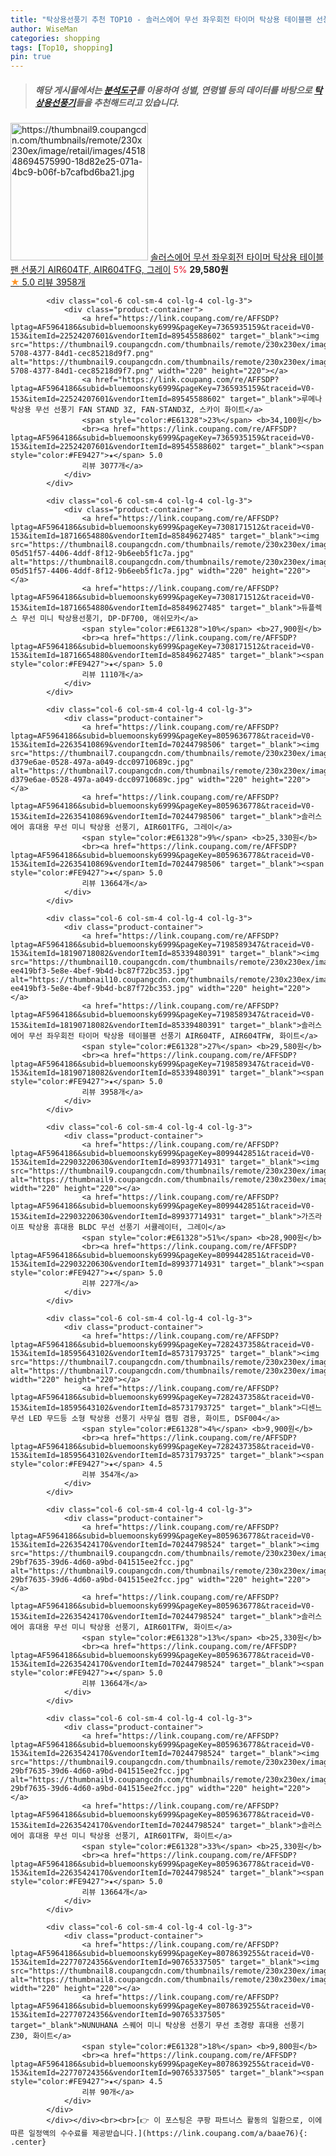 ```yaml
---
title: "탁상용선풍기 추천 TOP10 - 솔러스에어 무선 좌우회전 타이머 탁상용 테이블팬 선풍기 AIR604TF, AIR604TFG, 그레이"
author: WiseMan
categories: shopping
tags: [Top10, shopping]
pin: true
---
```


> ##### 해당 게시물에서는 [**분석도구**](https://itemscout.io/)를 이용하여 **성별**, **연령별** 등의 데이터를 바탕으로 [**탁상용선풍기**](https://link.coupang.com/a/baae76)들을 추천해드리고 있습니다.
<div class="container"><div class="row">
            <div class="col-6 col-sm-4 col-lg-4 col-lg-3">
                <div class="product-container">
                    <a href="https://link.coupang.com/re/AFFSDP?lptag=AF5964186&subid=bluemoonsky6999&pageKey=7198589347&traceid=V0-153&itemId=18190718084&vendorItemId=85339480405" target="_blank"><img src="https://thumbnail9.coupangcdn.com/thumbnails/remote/230x230ex/image/retail/images/451848694575990-18d82e25-071a-4bc9-b06f-b7cafbd6ba21.jpg" alt="https://thumbnail9.coupangcdn.com/thumbnails/remote/230x230ex/image/retail/images/451848694575990-18d82e25-071a-4bc9-b06f-b7cafbd6ba21.jpg" width="220" height="220"></a>
                    <a href="https://link.coupang.com/re/AFFSDP?lptag=AF5964186&subid=bluemoonsky6999&pageKey=7198589347&traceid=V0-153&itemId=18190718084&vendorItemId=85339480405" target="_blank">솔러스에어 무선 좌우회전 타이머 탁상용 테이블팬 선풍기 AIR604TF, AIR604TFG, 그레이</a>
                    <span style="color:#E61328">5%</span> <b>29,580원</b>
                    <br><a href="https://link.coupang.com/re/AFFSDP?lptag=AF5964186&subid=bluemoonsky6999&pageKey=7198589347&traceid=V0-153&itemId=18190718084&vendorItemId=85339480405" target="_blank"><span style="color:#FE9427">★</span> 5.0
                    리뷰 3958개</a>
                </div>
            </div>
            
            <div class="col-6 col-sm-4 col-lg-4 col-lg-3">
                <div class="product-container">
                    <a href="https://link.coupang.com/re/AFFSDP?lptag=AF5964186&subid=bluemoonsky6999&pageKey=7365935159&traceid=V0-153&itemId=22524207601&vendorItemId=89545588602" target="_blank"><img src="https://thumbnail9.coupangcdn.com/thumbnails/remote/230x230ex/image/retail/images/2024/04/18/11/3/7976dc0d-5708-4377-84d1-cec85218d9f7.png" alt="https://thumbnail9.coupangcdn.com/thumbnails/remote/230x230ex/image/retail/images/2024/04/18/11/3/7976dc0d-5708-4377-84d1-cec85218d9f7.png" width="220" height="220"></a>
                    <a href="https://link.coupang.com/re/AFFSDP?lptag=AF5964186&subid=bluemoonsky6999&pageKey=7365935159&traceid=V0-153&itemId=22524207601&vendorItemId=89545588602" target="_blank">루메나 탁상용 무선 선풍기 FAN STAND 3Z, FAN-STAND3Z, 스카이 화이트</a>
                    <span style="color:#E61328">23%</span> <b>34,100원</b>
                    <br><a href="https://link.coupang.com/re/AFFSDP?lptag=AF5964186&subid=bluemoonsky6999&pageKey=7365935159&traceid=V0-153&itemId=22524207601&vendorItemId=89545588602" target="_blank"><span style="color:#FE9427">★</span> 5.0
                    리뷰 3077개</a>
                </div>
            </div>
            
            <div class="col-6 col-sm-4 col-lg-4 col-lg-3">
                <div class="product-container">
                    <a href="https://link.coupang.com/re/AFFSDP?lptag=AF5964186&subid=bluemoonsky6999&pageKey=7308171512&traceid=V0-153&itemId=18716654880&vendorItemId=85849627485" target="_blank"><img src="https://thumbnail8.coupangcdn.com/thumbnails/remote/230x230ex/image/retail/images/1247490245427789-05d51f57-4406-4ddf-8f12-9b6eeb5f1c7a.jpg" alt="https://thumbnail8.coupangcdn.com/thumbnails/remote/230x230ex/image/retail/images/1247490245427789-05d51f57-4406-4ddf-8f12-9b6eeb5f1c7a.jpg" width="220" height="220"></a>
                    <a href="https://link.coupang.com/re/AFFSDP?lptag=AF5964186&subid=bluemoonsky6999&pageKey=7308171512&traceid=V0-153&itemId=18716654880&vendorItemId=85849627485" target="_blank">듀플렉스 무선 미니 탁상용선풍기, DP-DF700, 애쉬모카</a>
                    <span style="color:#E61328">10%</span> <b>27,900원</b>
                    <br><a href="https://link.coupang.com/re/AFFSDP?lptag=AF5964186&subid=bluemoonsky6999&pageKey=7308171512&traceid=V0-153&itemId=18716654880&vendorItemId=85849627485" target="_blank"><span style="color:#FE9427">★</span> 5.0
                    리뷰 1110개</a>
                </div>
            </div>
            
            <div class="col-6 col-sm-4 col-lg-4 col-lg-3">
                <div class="product-container">
                    <a href="https://link.coupang.com/re/AFFSDP?lptag=AF5964186&subid=bluemoonsky6999&pageKey=8059636778&traceid=V0-153&itemId=22635410869&vendorItemId=70244798506" target="_blank"><img src="https://thumbnail7.coupangcdn.com/thumbnails/remote/230x230ex/image/retail/images/120189207857826-d379e6ae-0528-497a-a049-dcc09710689c.jpg" alt="https://thumbnail7.coupangcdn.com/thumbnails/remote/230x230ex/image/retail/images/120189207857826-d379e6ae-0528-497a-a049-dcc09710689c.jpg" width="220" height="220"></a>
                    <a href="https://link.coupang.com/re/AFFSDP?lptag=AF5964186&subid=bluemoonsky6999&pageKey=8059636778&traceid=V0-153&itemId=22635410869&vendorItemId=70244798506" target="_blank">솔러스에어 휴대용 무선 미니 탁상용 선풍기, AIR601TFG, 그레이</a>
                    <span style="color:#E61328">9%</span> <b>25,330원</b>
                    <br><a href="https://link.coupang.com/re/AFFSDP?lptag=AF5964186&subid=bluemoonsky6999&pageKey=8059636778&traceid=V0-153&itemId=22635410869&vendorItemId=70244798506" target="_blank"><span style="color:#FE9427">★</span> 5.0
                    리뷰 13664개</a>
                </div>
            </div>
            
            <div class="col-6 col-sm-4 col-lg-4 col-lg-3">
                <div class="product-container">
                    <a href="https://link.coupang.com/re/AFFSDP?lptag=AF5964186&subid=bluemoonsky6999&pageKey=7198589347&traceid=V0-153&itemId=18190718082&vendorItemId=85339480391" target="_blank"><img src="https://thumbnail10.coupangcdn.com/thumbnails/remote/230x230ex/image/retail/images/252946807721920-ee419bf3-5e8e-4bef-9b4d-bc87f72bc353.jpg" alt="https://thumbnail10.coupangcdn.com/thumbnails/remote/230x230ex/image/retail/images/252946807721920-ee419bf3-5e8e-4bef-9b4d-bc87f72bc353.jpg" width="220" height="220"></a>
                    <a href="https://link.coupang.com/re/AFFSDP?lptag=AF5964186&subid=bluemoonsky6999&pageKey=7198589347&traceid=V0-153&itemId=18190718082&vendorItemId=85339480391" target="_blank">솔러스에어 무선 좌우회전 타이머 탁상용 테이블팬 선풍기 AIR604TF, AIR604TFW, 화이트</a>
                    <span style="color:#E61328">27%</span> <b>29,580원</b>
                    <br><a href="https://link.coupang.com/re/AFFSDP?lptag=AF5964186&subid=bluemoonsky6999&pageKey=7198589347&traceid=V0-153&itemId=18190718082&vendorItemId=85339480391" target="_blank"><span style="color:#FE9427">★</span> 5.0
                    리뷰 3958개</a>
                </div>
            </div>
            
            <div class="col-6 col-sm-4 col-lg-4 col-lg-3">
                <div class="product-container">
                    <a href="https://link.coupang.com/re/AFFSDP?lptag=AF5964186&subid=bluemoonsky6999&pageKey=8099442851&traceid=V0-153&itemId=22903220630&vendorItemId=89937714931" target="_blank"><img src="https://thumbnail9.coupangcdn.com/thumbnails/remote/230x230ex/image/vendor_inventory/cdcf/92ebc2d0adab7d48c855a50c1e677b6b0b7aa7f06ceadc02500882ecab60.PNG" alt="https://thumbnail9.coupangcdn.com/thumbnails/remote/230x230ex/image/vendor_inventory/cdcf/92ebc2d0adab7d48c855a50c1e677b6b0b7aa7f06ceadc02500882ecab60.PNG" width="220" height="220"></a>
                    <a href="https://link.coupang.com/re/AFFSDP?lptag=AF5964186&subid=bluemoonsky6999&pageKey=8099442851&traceid=V0-153&itemId=22903220630&vendorItemId=89937714931" target="_blank">가즈라이프 탁상용 휴대용 BLDC 무선 선풍기 서큘레이터, 그레이</a>
                    <span style="color:#E61328">51%</span> <b>28,900원</b>
                    <br><a href="https://link.coupang.com/re/AFFSDP?lptag=AF5964186&subid=bluemoonsky6999&pageKey=8099442851&traceid=V0-153&itemId=22903220630&vendorItemId=89937714931" target="_blank"><span style="color:#FE9427">★</span> 5.0
                    리뷰 227개</a>
                </div>
            </div>
            
            <div class="col-6 col-sm-4 col-lg-4 col-lg-3">
                <div class="product-container">
                    <a href="https://link.coupang.com/re/AFFSDP?lptag=AF5964186&subid=bluemoonsky6999&pageKey=7282437358&traceid=V0-153&itemId=18595643102&vendorItemId=85731793725" target="_blank"><img src="https://thumbnail7.coupangcdn.com/thumbnails/remote/230x230ex/image/vendor_inventory/491b/485872772935d4cac73f0b44f932e14ff8e5e00bb03e22dc073a8927f273.jpg" alt="https://thumbnail7.coupangcdn.com/thumbnails/remote/230x230ex/image/vendor_inventory/491b/485872772935d4cac73f0b44f932e14ff8e5e00bb03e22dc073a8927f273.jpg" width="220" height="220"></a>
                    <a href="https://link.coupang.com/re/AFFSDP?lptag=AF5964186&subid=bluemoonsky6999&pageKey=7282437358&traceid=V0-153&itemId=18595643102&vendorItemId=85731793725" target="_blank">디센느 무선 LED 무드등 소형 탁상용 선풍기 사무실 캠핑 겸용, 화이트, DSF004</a>
                    <span style="color:#E61328">4%</span> <b>9,900원</b>
                    <br><a href="https://link.coupang.com/re/AFFSDP?lptag=AF5964186&subid=bluemoonsky6999&pageKey=7282437358&traceid=V0-153&itemId=18595643102&vendorItemId=85731793725" target="_blank"><span style="color:#FE9427">★</span> 4.5
                    리뷰 354개</a>
                </div>
            </div>
            
            <div class="col-6 col-sm-4 col-lg-4 col-lg-3">
                <div class="product-container">
                    <a href="https://link.coupang.com/re/AFFSDP?lptag=AF5964186&subid=bluemoonsky6999&pageKey=8059636778&traceid=V0-153&itemId=22635424170&vendorItemId=70244798524" target="_blank"><img src="https://thumbnail9.coupangcdn.com/thumbnails/remote/230x230ex/image/retail/images/2123947293595007-29bf7635-39d6-4d60-a9bd-041515ee2fcc.jpg" alt="https://thumbnail9.coupangcdn.com/thumbnails/remote/230x230ex/image/retail/images/2123947293595007-29bf7635-39d6-4d60-a9bd-041515ee2fcc.jpg" width="220" height="220"></a>
                    <a href="https://link.coupang.com/re/AFFSDP?lptag=AF5964186&subid=bluemoonsky6999&pageKey=8059636778&traceid=V0-153&itemId=22635424170&vendorItemId=70244798524" target="_blank">솔러스에어 휴대용 무선 미니 탁상용 선풍기, AIR601TFW, 화이트</a>
                    <span style="color:#E61328">13%</span> <b>25,330원</b>
                    <br><a href="https://link.coupang.com/re/AFFSDP?lptag=AF5964186&subid=bluemoonsky6999&pageKey=8059636778&traceid=V0-153&itemId=22635424170&vendorItemId=70244798524" target="_blank"><span style="color:#FE9427">★</span> 5.0
                    리뷰 13664개</a>
                </div>
            </div>
            
            <div class="col-6 col-sm-4 col-lg-4 col-lg-3">
                <div class="product-container">
                    <a href="https://link.coupang.com/re/AFFSDP?lptag=AF5964186&subid=bluemoonsky6999&pageKey=8059636778&traceid=V0-153&itemId=22635424170&vendorItemId=70244798524" target="_blank"><img src="https://thumbnail9.coupangcdn.com/thumbnails/remote/230x230ex/image/retail/images/2123947293595007-29bf7635-39d6-4d60-a9bd-041515ee2fcc.jpg" alt="https://thumbnail9.coupangcdn.com/thumbnails/remote/230x230ex/image/retail/images/2123947293595007-29bf7635-39d6-4d60-a9bd-041515ee2fcc.jpg" width="220" height="220"></a>
                    <a href="https://link.coupang.com/re/AFFSDP?lptag=AF5964186&subid=bluemoonsky6999&pageKey=8059636778&traceid=V0-153&itemId=22635424170&vendorItemId=70244798524" target="_blank">솔러스에어 휴대용 무선 미니 탁상용 선풍기, AIR601TFW, 화이트</a>
                    <span style="color:#E61328">33%</span> <b>25,330원</b>
                    <br><a href="https://link.coupang.com/re/AFFSDP?lptag=AF5964186&subid=bluemoonsky6999&pageKey=8059636778&traceid=V0-153&itemId=22635424170&vendorItemId=70244798524" target="_blank"><span style="color:#FE9427">★</span> 5.0
                    리뷰 13664개</a>
                </div>
            </div>
            
            <div class="col-6 col-sm-4 col-lg-4 col-lg-3">
                <div class="product-container">
                    <a href="https://link.coupang.com/re/AFFSDP?lptag=AF5964186&subid=bluemoonsky6999&pageKey=8078639255&traceid=V0-153&itemId=22770724356&vendorItemId=90765337505" target="_blank"><img src="https://thumbnail8.coupangcdn.com/thumbnails/remote/230x230ex/image/vendor_inventory/e533/f4fd8fb388412a78a8bc525d361e90d399011e7c17070a67328c5ee59879.png" alt="https://thumbnail8.coupangcdn.com/thumbnails/remote/230x230ex/image/vendor_inventory/e533/f4fd8fb388412a78a8bc525d361e90d399011e7c17070a67328c5ee59879.png" width="220" height="220"></a>
                    <a href="https://link.coupang.com/re/AFFSDP?lptag=AF5964186&subid=bluemoonsky6999&pageKey=8078639255&traceid=V0-153&itemId=22770724356&vendorItemId=90765337505" target="_blank">NUNUHANA 스퀘어 미니 탁상용 선풍기 무선 초경량 휴대용 선풍기 Z30, 화이트</a>
                    <span style="color:#E61328">18%</span> <b>9,800원</b>
                    <br><a href="https://link.coupang.com/re/AFFSDP?lptag=AF5964186&subid=bluemoonsky6999&pageKey=8078639255&traceid=V0-153&itemId=22770724356&vendorItemId=90765337505" target="_blank"><span style="color:#FE9427">★</span> 4.5
                    리뷰 90개</a>
                </div>
            </div>
            </div></div><br><br>[👉 이 포스팅은 쿠팡 파트너스 활동의 일환으로, 이에 따른 일정액의 수수료를 제공받습니다.](https://link.coupang.com/a/baae76){: .center}